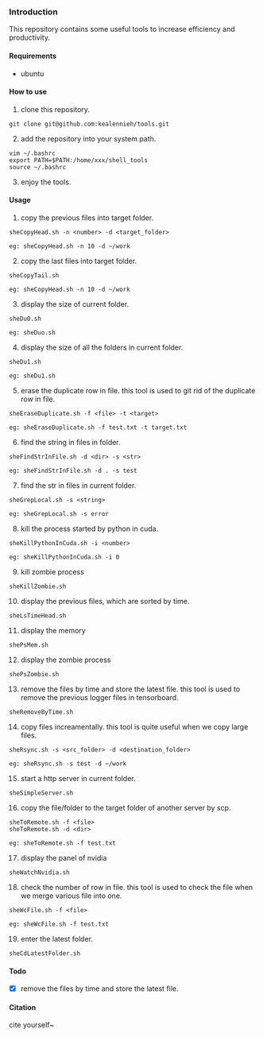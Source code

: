 ### Introduction
This repository contains some useful tools to increase efficiency and productivity. 


#### Requirements 
* ubuntu


#### How to use 
1. clone this repository. 
```
git clone git@github.com:kealennieh/tools.git
```

2. add the repository into your system path. 
```
vim ~/.bashrc 
export PATH=$PATH:/home/xxx/shell_tools
source ~/.bashrc
```

3. enjoy the tools.


#### Usage 
1. copy the previous files into target folder.
```
sheCopyHead.sh -n <number> -d <target_folder>

eg: sheCopyHead.sh -n 10 -d ~/work
```

2. copy the last files into target folder.
```
sheCopyTail.sh

eg: sheCopyHead.sh -n 10 -d ~/work
```

3. display the size of current folder.
```
sheDu0.sh

eg: sheDuo.sh
```

4. display the size of all the folders in current folder.
```
sheDu1.sh

eg: sheDu1.sh
```

5. erase the duplicate row in file.
this tool is used to git rid of the duplicate row in file.
```
sheEraseDuplicate.sh -f <file> -t <target>

eg: sheEraseDuplicate.sh -f test.txt -t target.txt
```

6. find the string in files in folder.
```
sheFindStrInFile.sh -d <dir> -s <str>

eg: sheFindStrInFile.sh -d . -s test
```

7. find the str in files in current folder.
```
sheGrepLocal.sh -s <string>

eg: sheGrepLocal.sh -s error
```

8. kill the process started by python in cuda.
```
sheKillPythonInCuda.sh -i <number>

eg: sheKillPythonInCuda.sh -i 0
```

9. kill zombie process
```
sheKillZombie.sh
```

10. display the previous files, which are sorted by time.
```
sheLsTimeHead.sh
```

11. display the memory
```
shePsMem.sh
```

12. display the zombie process
```
shePsZombie.sh
```

13. remove the files by time and store the latest file. 
this tool is used to remove the previous logger files in tensorboard.
```
sheRemoveByTime.sh
```

14. copy files increamentally.
this tool is quite useful when we copy large files. 
```
sheRsync.sh -s <src_folder> -d <destination_folder>

eg: sheRsync.sh -s test -d ~/work
```

15. start a http server in current folder.
```
sheSimpleServer.sh
```

16. copy the file/folder to the target folder of another server by scp.
```
sheToRemote.sh -f <file>
sheToRemote.sh -d <dir> 

eg: sheToRemote.sh -f test.txt
```

17. display the panel of nvidia
```
sheWatchNvidia.sh
```

18. check the number of row in file.
this tool is used to check the file when we merge various file into one.
```
sheWcFile.sh -f <file>

eg: sheWcFile.sh -f test.txt
```

19. enter the latest folder.
```
sheCdLatestFolder.sh
```

#### Todo 
- [x] remove the files by time and store the latest file.


#### Citation 
cite yourself~ 

